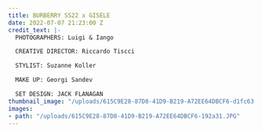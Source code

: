```yaml
---
title: BURBERRY SS22 x GISELE
date: 2022-07-07 21:23:00 Z
credit_text: |-
  PHOTOGRAPHERS: Luigi & Iango

  CREATIVE DIRECTOR: Riccardo Tiscci

  STYLIST: Suzanne Koller

  MAKE UP: Georgi Sandev

  SET DESIGN: JACK FLANAGAN
thumbnail_image: "/uploads/615C9E28-87D8-41D9-B219-A72EE64DBCF6-d1fc63.JPG"
images:
- path: "/uploads/615C9E28-87D8-41D9-B219-A72EE64DBCF6-192a31.JPG"
---
```


